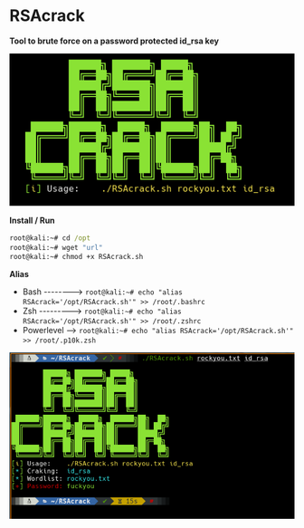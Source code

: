 # RSAcrack

**Tool to brute force on a password protected id_rsa key**

![](/01.png)

**Install / Run**

```cmd
root@kali:~# cd /opt
root@kali:~# wget "url"
root@kali:~# chmod +x RSAcrack.sh
```
**Alias**

- Bash --------> `root@kali:~# echo "alias RSAcrack='/opt/RSAcrack.sh'" >> /root/.bashrc`
- Zsh ---------> `root@kali:~# echo "alias RSAcrack='/opt/RSAcrack.sh'" >> /root/.zshrc`
- Powerlevel --> `root@kali:~# echo "alias RSAcrack='/opt/RSAcrack.sh'" >> /root/.p10k.zsh`

![](/02.png)
